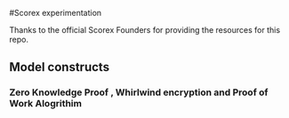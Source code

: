 #Scorex experimentation

Thanks to the official Scorex Founders for providing the resources for this repo.

## Model constructs

### Zero Knowledge Proof , Whirlwind encryption and Proof of Work Alogrithim
 

